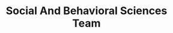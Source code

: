 ---
# This topic lives at
# https://digital.gov/topics/social-and-behavioral-sciences-team

# Topic Title
title: "Social And Behavioral Sciences Team"

# description — keep it short and clear
summary: ""

# Weight
weight: 1

# For more information on managing topics,
# see https://github.com/GSA/digitalgov.gov/wiki/topics
---